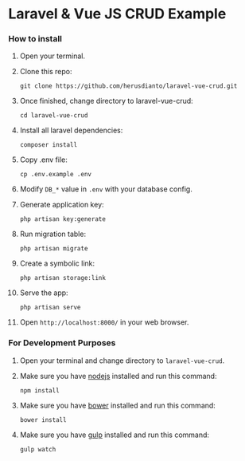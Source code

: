 # Laravel & Vue JS CRUD Example

### How to install

1. Open your terminal.

2. Clone this repo:

    `git clone https://github.com/herusdianto/laravel-vue-crud.git`
    
3. Once finished, change directory to laravel-vue-crud:

    `cd laravel-vue-crud`
    
4. Install all laravel dependencies:

    `composer install`

5. Copy .env file:

    `cp .env.example .env`

6. Modify `DB_*` value in `.env` with your database config.

7. Generate application key:

    `php artisan key:generate`

8. Run migration table:

    `php artisan migrate`

9. Create a symbolic link:

    `php artisan storage:link`

10. Serve the app:

    `php artisan serve`

11. Open `http://localhost:8000/` in your web browser.

### For Development Purposes

1. Open your terminal and change directory to `laravel-vue-crud`.

2. Make sure you have [nodejs](https://nodejs.org/en/download/) installed and run this command:

    `npm install`

3. Make sure you have [bower](https://bower.io/#install-bower) installed and run this command:

    `bower install`

4. Make sure you have [gulp](https://github.com/gulpjs/gulp/blob/master/docs/getting-started.md) installed and run this command:

    `gulp watch`